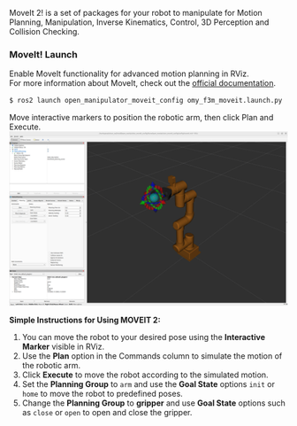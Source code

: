 MoveIt 2! is a set of packages for your robot to manipulate for Motion Planning, Manipulation, Inverse Kinematics, Control, 3D Perception and Collision Checking.

###  MoveIt! Launch
Enable MoveIt functionality for advanced motion planning in RViz.  
For more information about MoveIt, check out the [official documentation](https://moveit.picknik.ai/main/doc/how_to_guides/how_to_guides.html).
```bash
$ ros2 launch open_manipulator_moveit_config omy_f3m_moveit.launch.py
```
Move interactive markers to position the robotic arm, then click Plan and Execute.  
<img src="/assets/images/platform/omy/moveit2_core.png" width="700"/>

**Simple Instructions for Using MOVEIT 2:**  
1. You can move the robot to your desired pose using the **Interactive Marker** visible in RViz.
2. Use the **Plan** option in the Commands column to simulate the motion of the robotic arm.
3. Click **Execute** to move the robot according to the simulated motion.
4. Set the **Planning Group** to `arm` and use the **Goal State** options `init` or `home` to move the robot to predefined poses.
5. Change the **Planning Group** to **gripper** and use **Goal State** options such as `close` or `open` to open and close the gripper.
